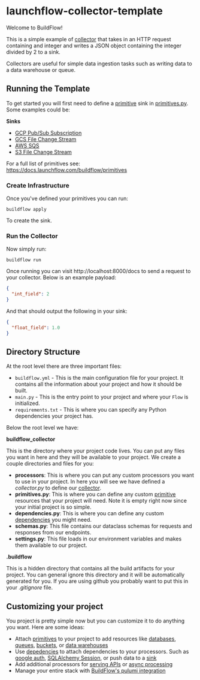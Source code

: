# launchflow-collector-template

Welcome to BuildFlow!

This is a simple example of [collector](https://docs.launchflow.com/buildflow/programming-guide/collector) that takes in an HTTP request containing and integer and writes a JSON object containing the integer divided by 2 to a sink.

Collectors are useful for simple data ingestion tasks such as writing data to a data warehouse or queue.

## Running the Template

To get started you will first need to define a [primitive](https://docs.launchflow.com/buildflow/programming-guide/primitives) sink in [primitives.py](buildflow_collector/primitives.py). Some examples could be:

**Sinks**

- [GCP Pub/Sub Subscription](https://docs.launchflow.com/buildflow/primitives/gcp/pubsub#gcp-pub-sub-subscription)
- [GCS File Change Stream](https://docs.launchflow.com/buildflow/primitives/gcp/gcs_file_change_stream)
- [AWS SQS](https://docs.launchflow.com/buildflow/primitives/aws/sqs)
- [S3 File Change Stream](https://docs.launchflow.com/buildflow/primitives/gcp/gcs_file_change_stream)

For a full list of primitives see: https://docs.launchflow.com/buildflow/primitives

### Create Infrastructure

Once you've defined your primitives you can run:

```
buildflow apply
```

To create the sink.

### Run the Collector

Now simply run:

```
buildflow run
```

Once running you can visit http://localhost:8000/docs to send a request to your collector. Below is an example payload:

```json
{
  "int_field": 2
}
```

And that should output the following in your sink:

```json
{
  "float_field": 1.0
}
```

## Directory Structure

At the root level there are three important files:

- `buildflow.yml` - This is the main configuration file for your project. It contains all the information about your project and how it should be built.
- `main.py` - This is the entry point to your project and where your `Flow` is initialized.
- `requirements.txt` - This is where you can specify any Python dependencies your project has.

Below the root level we have:

**buildflow_collector**

This is the directory where your project code lives. You can put any files you want in here and they will be available to your project. We create a couple directories and files for you:

- **processors**: This is where you can put any custom processors you want to use in your project. In here you will see we have defined a _collector.py_ to define our [collector](https://docs.launchflow.com/buildflow/programming-guide/collectors).
- **primitives.py**: This is where you can define any custom [primitive](https://docs.launchflow.com/buildflow/primitives) resources that your project will need. Note it is empty right now since your initial project is so simple.
- **dependencies.py**: This is where you can define any custom [dependencies](https://docs.launchflow.com/buildflow/programming-guide/dependencies) you might need.
- **schemas.py**: This file contains our dataclass schemas for requests and responses from our endpoints.
- **settings.py**: This file loads in our environment variables and makes them available to our project.

**.buildflow**

This is a hidden directory that contains all the build artifacts for your project. You can general ignore this directory and it will be automatically generated for you. If you are using github you probably want to put this in your _.gitignore_ file.

## Customizing your project

You project is pretty simple now but you can customize it to do anything you want. Here are some ideas:

- Attach [primitives](https://docs.launchflow.com/buildflow/programming-guide/primitives) to your project to add resources like [databases](https://docs.launchflow.com/buildflow/primitives/gcp/cloud_sql), [queues](https://docs.launchflow.com/buildflow/primitives/aws/sqs), [buckets](https://docs.launchflow.com/buildflow/primitives/aws/s3), or [data warehouses](https://docs.launchflow.com/buildflow/primitives/gcp/bigquery)
- Use [depedencies](https://docs.launchflow.com/buildflow/programming-guide/dependencies) to attach dependencies to your processors. Such as [google auth](https://docs.launchflow.com/buildflow/dependencies/auth#authenticated-google-user), [SQLAlchemy Session](https://docs.launchflow.com/buildflow/dependencies/sqlalchemy), or push data to a [sink](https://docs.launchflow.com/buildflow/dependencies/sink)
- Add additional processors for [serving APIs](https://docs.launchflow.com/buildflow/programming-guide/endpoints) or [async processing](https://docs.launchflow.com/buildflow/programming-guide/consumers)
- Manage your entire stack with [BuildFlow's pulumi integration](https://docs.launchflow.com/buildflow/programming-guide/buildflow-yaml#pulumi-configure)
